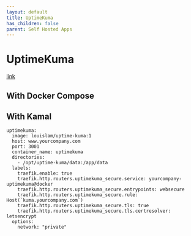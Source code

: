 ```yaml
---
layout: default
title: UptimeKuma
has_children: false
parent: Self Hosted Apps
---
```


# UptimeKuma

[link](https://github.com/louislam/uptime-kuma)

## With Docker Compose

## With Kamal

```
uptimekuma:
  image: louislam/uptime-kuma:1
  host: www.yourcompany.com
  port: 3001
  container_name: uptimekuma
  directories:
    - /opt/uptime-kuma/data:/app/data
  labels:
    traefik.enable: true
    traefik.http.routers.uptimekuma_secure.service: yourcompany-uptimekuma@docker
    traefik.http.routers.uptimekuma_secure.entrypoints: websecure
    traefik.http.routers.uptimekuma_secure.rule: Host(`kuma.yourcompany.com`)
    traefik.http.routers.uptimekuma_secure.tls: true
    traefik.http.routers.uptimekuma_secure.tls.certresolver: letsencrypt
  options:
    network: "private"
```

